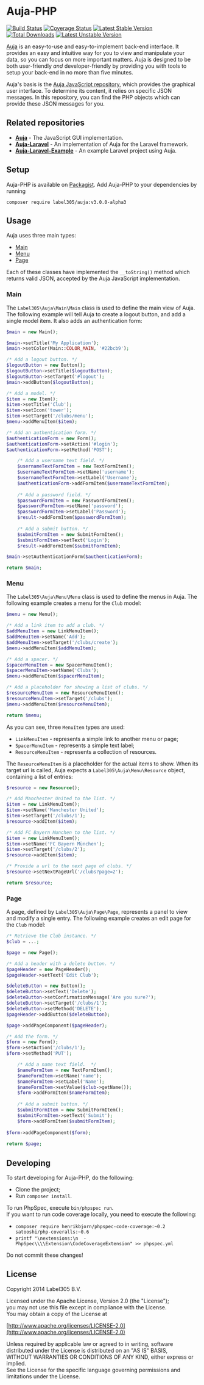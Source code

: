 # Auja-PHP

[![Build Status](https://travis-ci.org/Label305/Auja-PHP.svg?branch=master)](https://travis-ci.org/Label305/Auja-PHP)
[![Coverage Status](https://coveralls.io/repos/Label305/Auja-PHP/badge.png?branch=master)](https://coveralls.io/r/Label305/Auja-PHP?branch=master)
[![Latest Stable Version](https://poser.pugx.org/label305/auja/v/stable.svg)](https://packagist.org/packages/label305/auja)
[![Total Downloads](https://poser.pugx.org/label305/auja/downloads.svg)](https://packagist.org/packages/label305/auja)
[![Latest Unstable Version](https://poser.pugx.org/label305/auja/v/unstable.svg)](https://packagist.org/packages/label305/auja)

[Auja](http://label305.github.io/Auja/) is an easy-to-use and easy-to-implement back-end interface. It provides an easy and intuitive way for you to view and manipulate your data, so you can focus on more important matters. Auja is designed to be both user-friendly _and_ developer-friendly by providing you with tools to setup your back-end in no more than five minutes.

Auja's basis is the [Auja JavaScript repository](https://github.com/Label305/Auja), which provides the graphical user interface. To determine its content, it relies on specific JSON messages. In this repository, you can find the PHP objects which can provide these JSON messages for you.

## Related repositories
  
  - [**Auja**](https://github.com/Label305/Auja) - The JavaScript GUI implementation.
  - [**Auja-Laravel**](https://github.com/Label305/Auja-Laravel) - An implementation of Auja for the Laravel framework.
  - [**Auja-Laravel-Example**](https://github.com/Label305/Auja-Laravel-Example) - An example Laravel project using Auja.

## Setup

Auja-PHP is available on [Packagist](https://packagist.org/packages/label305/auja).
Add Auja-PHP to your dependencies by running

    composer require label305/auja:v3.0.0-alpha3

## Usage

Auja uses three main types:

 - [Main](#main)
 - [Menu](#menu)
 - [Page](#page)
 
Each of these classes have implemented the `__toString()` method which returns valid JSON, accepted by the Auja JavaScript implementation. 
<a name="main"></a> 
### Main

The `Label305\Auja\Main\Main` class is used to define the main view of Auja. The following example will tell Auja to create a logout button, and add a single model item. It also adds an authentication form:

```php
$main = new Main();

$main->setTitle('My Application');
$main->setColor(Main::COLOR_MAIN, '#22bcb9');

/* Add a logout button. */
$logoutButton = new Button();
$logoutButton->setTitle($logoutButton);
$logoutButton->setTarget('#logout');
$main->addButton($logoutButton);

/* Add a model. */
$item = new Item();
$item->setTitle('Club');
$item->setIcon('tower');
$item->setTarget('/clubs/menu');
$menu->addMenuItem($item);

/* Add an authentication form. */
$authenticationForm = new Form();
$authenticationForm->setAction('#login');
$authenticationForm->setMethod('POST');

    /* Add a username text field. */
    $usernameTextFormItem = new TextFormItem();
    $usernameTextFormItem->setName('username');
    $usernameTextFormItem->setLabel('Username');
    $authenticationForm->addFormItem($usernameTextFormItem);
    
    /* Add a password field. */
    $passwordFormItem = new PasswordFormItem();
    $passwordFormItem->setName('password');
    $passwordFormItem->setLabel('Password');
    $result->addFormItem($passwordFormItem);
    
    /* Add a submit button. */
    $submitFormItem = new SubmitFormItem();
    $submitFormItem->setText('Login');
    $result->addFormItem($submitFormItem);

$main->setAuthenticationForm($authenticationForm);

return $main;
```
<a name="menu"></a> 
### Menu

The `Label305\Auja\Menu\Menu` class is used to define the menus in Auja. The following example creates a menu for the `Club` model:

```php
$menu = new Menu();

/* Add a link item to add a club. */
$addMenuItem = new LinkMenuItem();
$addMenuItem->setName('Add');
$addMenuItem->setTarget('/clubs/create');
$menu->addMenuItem($addMenuItem);

/* Add a spacer. */
$spacerMenuItem = new SpacerMenuItem();
$spacerMenuItem->setName('Clubs');
$menu->addMenuItem($spacerMenuItem);

/* Add a placeholder for showing a list of clubs. */
$resourceMenuItem = new ResourceMenuItem();
$resourceMenuItem->setTarget('/clubs');
$menu->addMenuItem($resourceMenuItem);

return $menu;
```

As you can see, three `MenuItem` types are used:

 - `LinkMenuItem` - represents a simple link to another menu or page;
 - `SpacerMenuItem` - represents a simple text label;
 - `ResourceMenuItem` - represents a collection of resources.

The `ResourceMenuItem` is a placeholder for the actual items to show. When its target url is called, Auja expects a `Label305\Auja\Menu\Resource` object, containing a list of entries:

```php
$resource = new Resource();

/* Add Manchester United to the list. */
$item = new LinkMenuItem();
$item->setName('Manchester United');
$item->setTarget('/clubs/1');
$resource->addItem($item);

/* Add FC Bayern Munchen to the list. */
$item = new LinkMenuItem();
$item->setName('FC Bayern München');
$item->setTarget('/clubs/2');
$resource->addItem($item);

/* Provide a url to the next page of clubs. */
$resource->setNextPageUrl('/clubs?page=2');

return $resource;
```
<a name="page"></a> 
### Page

A page, defined by `Label305\Auja\Page\Page`, represents a panel to view and modify a single entry. The following example creates an edit page for the `Club` model:

```php
/* Retrieve the Club instance. */
$club = ...;

$page = new Page();

/* Add a header with a delete button. */
$pageHeader = new PageHeader();
$pageHeader->setText('Edit Club');

$deleteButton = new Button();
$deleteButton->setText('Delete');
$deleteButton->setConfirmationMessage('Are you sure?');
$deleteButton->setTarget('/clubs/1');
$deleteButton->setMethod('DELETE');
$pageHeader->addButton($deleteButton);

$page->addPageComponent($pageHeader);

/* Add the form. */
$form = new Form();
$form->setAction('/clubs/1');
$form->setMethod('PUT');

    /* Add a name text field.  */
    $nameFormItem = new TextFormItem();
    $nameFormItem->setName('name');
    $nameFormItem->setLabel('Name');
    $nameFormItem->setValue($club->getName());
    $form->addFormItem($nameFormItem);
    
    /* Add a submit button. */
    $submitFormItem = new SubmitFormItem();
    $submitFormItem->setText('Submit');
    $form->addFormItem($submitFormItem);
    
$form->addPageComponent($form);
    
return $page;
```

## Developing

To start developing for Auja-PHP, do the following:
 - Clone the project;
 - Run `composer install`.
 
To run PhpSpec, execute `bin/phpspec run`.  
If you want to run code coverage locally, you need to execute the following:
 - `composer require henrikbjorn/phpspec-code-coverage:~0.2 satooshi/php-coveralls:~0.6`
 - `printf "\nextensions:\n  - PhpSpec\\\\Extension\CodeCoverageExtension" >> phpspec.yml`  

Do not commit these changes!

## License
Copyright 2014 Label305 B.V.

Licensed under the Apache License, Version 2.0 (the "License");  
you may not use this file except in compliance with the License.  
You may obtain a copy of the License at

[http://www.apache.org/licenses/LICENSE-2.0](http://www.apache.org/licenses/LICENSE-2.0)

Unless required by applicable law or agreed to in writing, software  
distributed under the License is distributed on an "AS IS" BASIS,  
WITHOUT WARRANTIES OR CONDITIONS OF ANY KIND, either express or implied.  
See the License for the specific language governing permissions and  
limitations under the License.
